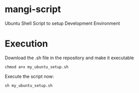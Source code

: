 # mangi-script
Ubuntu Shell Script to setup Development Environment

# Execution

Download the .sh file in the repository and make it executable

`chmod a+x my_ubuntu_setup.sh`

Execute the script now:

`sh my_ubuntu_setup.sh`